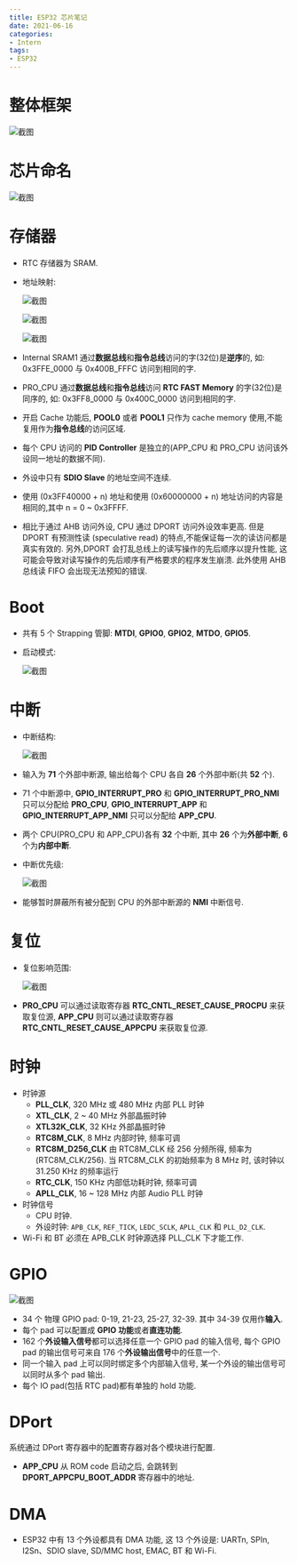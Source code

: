 ```yaml
---
title: ESP32 芯片笔记
date: 2021-06-16
categories: 
- Intern
tags:
- ESP32
---
```

# 整体框架

![截图](ESP32芯片笔记/a7ab087afd3a781db9598bdaf10ad307.png)

<!--more-->

# 芯片命名

![截图](ESP32芯片笔记/01befe492f4e0888c10162273d973d11.png)

# 存储器

- RTC 存储器为 SRAM.
- 地址映射:
  
  ![截图](ESP32芯片笔记/508ae36a7b80bce2989e8b5b5dd3cc25.png)
  
  ![截图](ESP32芯片笔记/3755a491ad6a0b6f84d94b925e1e052b.png)
  
  ![截图](ESP32芯片笔记/40e740df4e9b217fc2a3647ce43b5511.png)
- Internal SRAM1 通过**数据总线**和**指令总线**访问的字(32位)是**逆序**的, 如: 0x3FFE_0000 与 0x400B_FFFC 访问到相同的字.
- PRO_CPU 通过**数据总线**和**指令总线**访问 **RTC FAST Memory** 的字(32位)是同序的, 如: 0x3FF8_0000 与 0x400C_0000 访问到相同的字.
- 开启 Cache 功能后, **POOL0** 或者 **POOL1** 只作为 cache memory 使用,不能复用作为**指令总线**的访问区域.
- 每个 CPU 访问的 **PID Controller** 是独立的(APP_CPU 和 PRO_CPU 访问该外设同一地址的数据不同).
- 外设中只有 **SDIO Slave** 的地址空间不连续.
- 使用 (0x3FF40000 + n) 地址和使用 (0x60000000 + n) 地址访问的内容是相同的,其中 n = 0 ~ 0x3FFFF.
- 相比于通过 AHB 访问外设, CPU 通过 DPORT 访问外设效率更高. 但是 DPORT 有预测性读 (speculative read) 的特点,不能保证每一次的读访问都是真实有效的. 另外,DPORT 会打乱总线上的读写操作的先后顺序以提升性能, 这可能会导致对读写操作的先后顺序有严格要求的程序发生崩溃. 此外使用 AHB 总线读 FIFO 会出现无法预知的错误.

# Boot

- 共有 5 个 Strapping 管脚: **MTDI**, **GPIO0**, **GPIO2**, **MTDO**, **GPIO5**.
- 启动模式:
  
  ![截图](ESP32芯片笔记/e2e52946387ad66208cef2e640075a21.png)

# 中断

- 中断结构:
  
  ![截图](ESP32芯片笔记/21b5a74caa279743708dced6323ffb1c.png)
- 输入为 **71** 个外部中断源, 输出给每个 CPU 各自 **26** 个外部中断(共 **52** 个).
- 71 个中断源中, **GPIO_INTERRUPT_PRO** 和 **GPIO_INTERRUPT_PRO_NMI** 只可以分配给 **PRO_CPU**, **GPIO_INTERRUPT_APP** 和 **GPIO_INTERRUPT_APP_NMI** 只可以分配给 **APP_CPU**.
- 两个 CPU(PRO_CPU 和 APP_CPU)各有 **32** 个中断, 其中 **26** 个为**外部中断**, **6** 个为**内部中断**.
- 中断优先级:
  
  ![截图](ESP32芯片笔记/fb19c143d8b2803c4992da3ac6c4bba8.png)
- 能够暂时屏蔽所有被分配到 CPU 的外部中断源的 **NMI** 中断信号.

# 复位

- 复位影响范围:
  
  ![截图](ESP32芯片笔记/65d3b6e9b6ed976f14d378a2b60056d1.png)
- **PRO_CPU** 可以通过读取寄存器 **RTC_CNTL_RESET_CAUSE_PROCPU** 来获取复位源, **APP_CPU** 则可以通过读取寄存器 **RTC_CNTL_RESET_CAUSE_APPCPU** 来获取复位源.

# 时钟

- 时钟源
  - **PLL_CLK**, 320 MHz 或 480 MHz 内部 PLL 时钟
  - **XTL_CLK**, 2 ~ 40 MHz 外部晶振时钟
  - **XTL32K_CLK**, 32 KHz 外部晶振时钟
  - **RTC8M_CLK**, 8 MHz 内部时钟, 频率可调
  - **RTC8M_D256_CLK** 由 RTC8M_CLK 经 256 分频所得, 频率为(RTC8M_CLK/256). 当 RTC8M_CLK 的初始频率为 8 MHz 时, 该时钟以 31.250 KHz 的频率运行
  - **RTC_CLK**, 150 KHz 内部低功耗时钟, 频率可调
  - **APLL_CLK**, 16 ~ 128 MHz 内部 Audio PLL 时钟
- 时钟信号
  - CPU 时钟.
  - 外设时钟: `APB_CLK`, `REF_TICK`, `LEDC_SCLK`, `APLL_CLK` 和 `PLL_D2_CLK`.
- Wi-Fi 和 BT 必须在 APB_CLK 时钟源选择 PLL_CLK 下才能工作.

# GPIO

![截图](ESP32芯片笔记/f07e5953fdc9efc24bb305f0f2ca1449.png)

- 34 个 物理 GPIO pad: 0­-19, 21-­23, 25-­27, 32­-39. 其中 34-39 仅用作**输入**.
- 每个 pad 可以配置成 **GPIO 功能**或者**直连功能**.
- 162 个**外设输入信号**都可以选择任意一个 GPIO pad 的输入信号, 每个 GPIO pad 的输出信号可来自 176 个**外设输出信号**中的任意一个.
- 同一个输入 pad 上可以同时绑定多个内部输入信号, 某一个外设的输出信号可以同时从多个 pad 输出.
- 每个 IO pad(包括 RTC pad)都有单独的 hold 功能.

 # DPort

系统通过 DPort 寄存器中的配置寄存器对各个模块进行配置.

- **APP_CPU** 从 ROM code 启动之后, 会跳转到 **DPORT_APPCPU_BOOT_ADDR** 寄存器中的地址.

# DMA

- ESP32 中有 13 个外设都具有 DMA 功能, 这 13 个外设是: UARTn, SPIn, I2Sn、SDIO slave, SD/MMC host, EMAC, BT 和 Wi-Fi.
